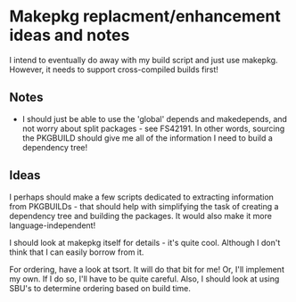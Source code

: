 # Makepkg replacment/enhancement ideas and notes #

I intend to eventually do away with my build script and just use makepkg.
However, it needs to support cross-compiled builds first!

## Notes ##

- I should just be able to use the 'global' depends and makedepends, and not
  worry about split packages - see FS42191. In other words, sourcing the
  PKGBUILD should give me all of the information I need to build a dependency
  tree!

## Ideas ##

I perhaps should make a few scripts dedicated to extracting information from
PKGBUILDs - that should help with simplifying the task of creating a dependency
tree and building the packages.
It would also make it more language-independent!

I should look at makepkg itself for details - it's quite cool. Although I don't
think that I can easily borrow from it.

For ordering, have a look at tsort. It will do that bit for me!
Or, I'll implement my own. If I do so, I'll have to be quite careful.
Also, I should look at using SBU's to determine ordering based on build time.

